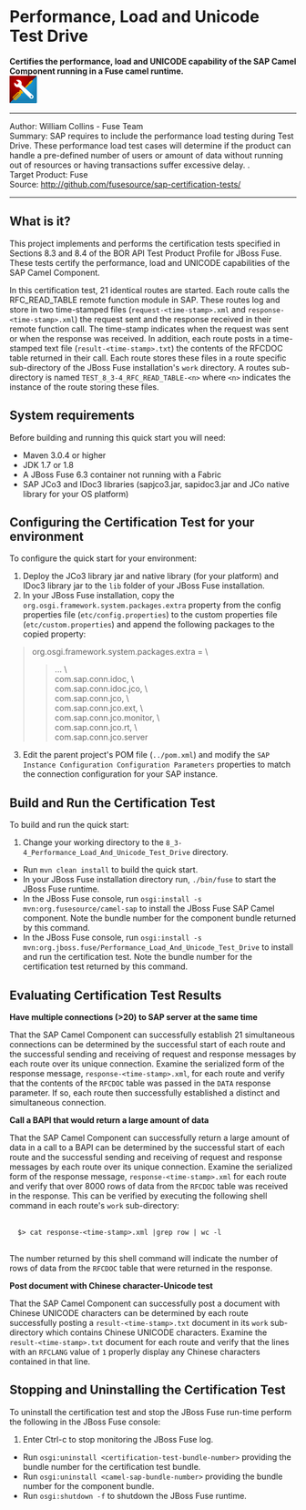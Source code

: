 Performance, Load and Unicode Test Drive  
=======================================================================================================================
**Certifies the performance, load and UNICODE capability of the SAP Camel Component running in a Fuse camel runtime.**  
![SAP Certification](../sap_tool_suite.png "SAP Tool Suite")

* * *
Author: William Collins - Fuse Team  
Summary: SAP requires to include the performance load testing during Test Drive. These performance load test cases will determine if the product can handle a pre-defined number of users or amount of data without running out of resources or having transactions suffer excessive delay. .       
Target Product: Fuse  
Source: <http://github.com/fusesource/sap-certification-tests/>  

* * *

What is it?  
-----------  

This project implements and performs the certification tests specified in Sections 8.3 and 8.4 of the BOR API Test Product Profile for JBoss Fuse. These tests certify the performance, load and UNICODE capabilities of the SAP Camel Component.    

In this certification test, 21 identical routes are started. Each route calls the RFC\_READ\_TABLE remote function module in SAP. These routes log and store in two time-stamped files (`request-<time-stamp>.xml` and `response-<time-stamp>.xml`) the request sent and the response received in their remote function call. The time-stamp indicates when the request was sent or when the response was received. In addition, each route posts in a time-stamped text file (`result-<time-stamp>.txt`) the contents of the RFCDOC table returned in their call. Each route stores these files in a route specific sub-directory of the JBoss Fuse installation's `work` directory. A routes sub-directory is named `TEST_8_3-4_RFC_READ_TABLE-<n>` where `<n>` indicates the instance of the route storing these files. 

System requirements
-------------------

Before building and running this quick start you will need:

* Maven 3.0.4 or higher
* JDK 1.7 or 1.8
* A JBoss Fuse 6.3 container not running with a Fabric
* SAP JCo3 and IDoc3 libraries (sapjco3.jar, sapidoc3.jar and JCo native library for your OS platform)

Configuring the Certification Test for your environment
-------------------------------------------------------

To configure the quick start for your environment: 

1. Deploy the JCo3 library jar and native library (for your platform) and IDoc3 library jar to the `lib` folder of your JBoss Fuse installation.  
2. In your JBoss Fuse installation, copy the `org.osgi.framework.system.packages.extra` property from the config properties file (`etc/config.properties`) to the custom properties file (`etc/custom.properties`) and append the following packages to the copied property:  

> org.osgi.framework.system.packages.extra = \  
>> ... \  
>> com.sap.conn.idoc, \  
>> com.sap.conn.idoc.jco, \   
>> com.sap.conn.jco, \   
>> com.sap.conn.jco.ext, \   
>> com.sap.conn.jco.monitor, \  
>> com.sap.conn.jco.rt, \   
>> com.sap.conn.jco.server  

3. Edit the parent project's POM file (`../pom.xml`) and modify the `SAP Instance Configuration Configuration Parameters` properties to match the connection configuration for your SAP instance.  

Build and Run the Certification Test
------------------------------------

To build and run the quick start:

1. Change your working directory to the `8_3-4_Performance_Load_And_Unicode_Test_Drive` directory.
* Run `mvn clean install` to build the quick start.
* In your JBoss Fuse installation directory run, `./bin/fuse` to start the JBoss Fuse runtime.
* In the JBoss Fuse console, run `osgi:install -s mvn:org.fusesource/camel-sap` to install the JBoss Fuse SAP Camel component. Note the bundle number for the component bundle returned by this command.  
* In the JBoss Fuse console, run `osgi:install -s mvn:org.jboss.fuse/Performance_Load_And_Unicode_Test_Drive` to install and run the certification test. Note the bundle number for the certification test returned by this command.  

Evaluating Certification Test Results  
-------------------------------------  

**Have multiple connections (>20) to SAP server at the same time**  

That the SAP Camel Component can successfully establish 21 simultaneous connections can be determined by the successful start of each route and the successful sending and receiving of request and response messages by each route over its unique connection. Examine the serialized form of the response message, `response-<time-stamp>.xml`, for each route and verify that the contents of the `RFCDOC` table was passed in the `DATA` response parameter. If so, each route then successfully established a distinct and simultaneous connection.   

**Call a BAPI that would return a large amount of data**  

That the SAP Camel Component can successfully return a large amount of data in a call to a BAPI can be determined by the successful start of each route and the successful sending and receiving of request and response messages by each route over its unique connection. Examine the serialized form of the response message, `response-<time-stamp>.xml` for each route and verify that over 8000 rows of data from the `RFCDOC` table was received in the response. This can be verified by executing the following shell command in each route's `work` sub-directory:  

  ```  
  
	$> cat response-<time-stamp>.xml |grep row | wc -l  
	
  ```  

The number returned by this shell command will indicate the number of rows of data from the `RFCDOC` table that were returned in the response.  


**Post document with Chinese  character-Unicode test**  

That the SAP Camel Component can successfully post a document with Chinese UNICODE characters can be determined by each route successfully posting a `result-<time-stamp>.txt` document in its `work` sub-directory which contains Chinese UNICODE characters. Examine the `result-<time-stamp>.txt` document for each route and verify that the lines with an `RFCLANG` value of `1` properly display any Chinese characters contained in that line. 


Stopping and Uninstalling the Certification Test   
------------------------------------------------  

To uninstall the certification test and stop the JBoss Fuse run-time perform the following in the JBoss Fuse console:  

1. Enter Ctrl-c to stop monitoring the JBoss Fuse log.
* Run `osgi:uninstall <certification-test-bundle-number>` providing the bundle number for the certification test bundle. 
* Run `osgi:uninstall <camel-sap-bundle-number>` providing the bundle number for the component bundle. 
* Run `osgi:shutdown -f` to shutdown the JBoss Fuse runtime.
